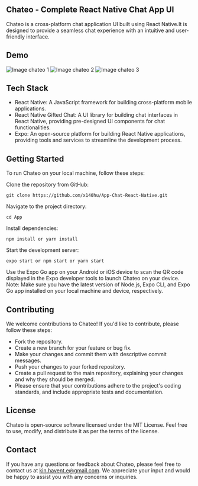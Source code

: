## Chateo - Complete React Native Chat App UI
Chateo is a cross-platform chat application UI built using React Native.It is designed to provide a seamless chat experience with an intuitive and user-friendly interface.

## Demo

![Image chateo 1](https://i.ibb.co/7GDb1JW/chateo.png)
![Image chateo 2](https://i.ibb.co/QFpZXvW/chateo1.png)
![Image chateo 3](https://i.ibb.co/hXHy1mh/chateo2.png)


## Tech Stack
- React Native: A JavaScript framework for building cross-platform mobile applications.
- React Native Gifted Chat: A UI library for building chat interfaces in React Native, providing pre-designed UI components for chat functionalities.
- Expo: An open-source platform for building React Native applications, providing tools and services to streamline the development process.

## Getting Started
To run Chateo on your local machine, follow these steps:

Clone the repository from GitHub: 

```
git clone https://github.com/x140hu/App-Chat-React-Native.git
```

Navigate to the project directory: 

```
cd App
```

Install dependencies: 

```
npm install or yarn install
```

Start the development server: 

```
expo start or npm start or yarn start
```

Use the Expo Go app on your Android or iOS device to scan the QR code displayed in the Expo developer tools to launch Chateo on your device.
Note: Make sure you have the latest version of Node.js, Expo CLI, and Expo Go app installed on your local machine and device, respectively.

## Contributing
We welcome contributions to Chateo! If you'd like to contribute, please follow these steps:

- Fork the repository.
- Create a new branch for your feature or bug fix.
- Make your changes and commit them with descriptive commit messages.
- Push your changes to your forked repository.
- Create a pull request to the main repository, explaining your changes and why they should be merged.
- Please ensure that your contributions adhere to the project's coding standards, and include appropriate tests and documentation.

## License
Chateo is open-source software licensed under the MIT License. Feel free to use, modify, and distribute it as per the terms of the license.

## Contact
If you have any questions or feedback about Chateo, please feel free to contact us at kin.havent.e@gmail.com. We appreciate your input and would be happy to assist you with any concerns or inquiries.
